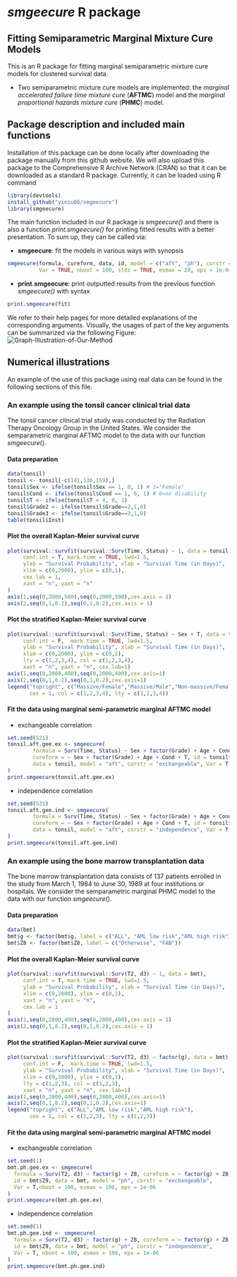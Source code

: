 # *smgeecure* R package
## Fitting Semiparametric Marginal Mixture Cure Models
This is an R package for fitting marginal semiparametric mixture cure models for clustered survival data.
- Two semiparametric mixture cure models are implemented: the *marginal accelerated failure time mixture cure* (**AFTMC**) model and the *marginal proportional hazards mixture cure* (**PHMC**) model.

## Package description and included main functions

Installation of this package can be done locally after downloading the package manually from this github website. We will also upload this package to the Comprehensive R Archive Network (CRAN) so that it can be downloaded as a standard R package. Currently, it can be loaded using R command
```R
library(devtools)
install_github("yiniu06/smgeecure")
library(smgeecure)
```

The main function included in our R package is *smgeecure()* and there is also a function *print.smgeecure()* for printing fitted results with a better presentation. To sum up, they can be called via:
- **smgeecure**: fit the models in various ways with synopsis
```R
smgeecure(formula, cureform, data, id, model = c("aft", "ph"), corstr = c("independence", "exchangeable", "ar1"),
          Var = TRUE, nboot = 100, stdz = TRUE, esmax = 20, eps = 1e-04)
```
- **print.smgeecure**: print outputted results from the previous function *smgeecure()* with syntax
```R
print.smgeecure(fit)
```
We refer to their help pages for more detailed explanations of the corresponding arguments. Visually, the usages of part of the key arguments can be summarized via the following Figure:
![Graph-Illustration-of-Our-Method](https://github.com/user-attachments/assets/97c1def9-58af-4b7c-a61a-9ca5e07c0245)


## Numerical illustrations

An example of the use of this package using real data can be found in the following sections of this file.

### An example using the tonsil cancer clinical trial data

The tonsil cancer clinical trial study was conducted by the Radiation Therapy Oncology Group in the United States. We consider the semparametric marginal AFTMC model to the data with our function $smgeecure()$.

#### Data preparation
```R
data(tonsil)
tonsil <- tonsil[-c(141,136,159),]
tonsil$Sex <- ifelse(tonsil$Sex == 1, 0, 1) # 1="Female"
tonsil$Cond <- ifelse(tonsil$Cond == 1, 0, 1) # 0=no disability
tonsil$T <- ifelse(tonsil$T < 4, 0, 1)
tonsil$Grade2 <- ifelse(tonsil$Grade==2,1,0)
tonsil$Grade3 <- ifelse(tonsil$Grade==3,1,0)
table(tonsil$Inst)
```

#### Plot the overall Kaplan-Meier survival curve
```R
plot(survival::survfit(survival::Surv(Time, Status) ~ 1, data = tonsil), 
     conf.int = T, mark.time = TRUE, lwd=1.5,
     ylab = "Survival Probability", xlab = "Survival Time (in Days)", 
     xlim = c(0,2000), ylim = c(0,1),
     cex.lab = 1, 
     xaxt = "n", yaxt = "n"
)
axis(1,seq(0,2000,500),seq(0,2000,500),cex.axis = 1)
axis(2,seq(0,1,0.2),seq(0,1,0.2),cex.axis = 1)
```

#### Plot the stratified Kaplan-Meier survival curve
```R
plot(survival::survfit(survival::Surv(Time, Status) ~ Sex + T, data = tonsil),
     conf.int = F,  mark.time = TRUE, lwd=1.5,
     ylab = "Survival Probability", xlab = "Survival Time (in Days)",
     xlim = c(0,2000), ylim = c(0,1),
     lty = c(1,2,3,4), col = c(1,2,3,4),
     xaxt = "n", yaxt = "n", cex.lab=1)
axis(1,seq(0,2000,400),seq(0,2000,400),cex.axis=1)
axis(2,seq(0,1,0.2),seq(0,1,0.2),cex.axis=1)
legend("topright", c("Massive/Female","Massive/Male","Non-massive/Female","Non-massive/Male"),
       cex = 1, col = c(1,2,3,4), lty = c(1,2,3,4))
```

#### Fit the data using marginal semi-parametric marginal AFTMC model
- exchangeable correlation
```R
set.seed(521)
tonsil.aft.gee.ex <- smgeecure(
        formula = Surv(Time, Status) ~ Sex + factor(Grade) + Age + Cond + T, 
        cureform = ~ Sex + factor(Grade) + Age + Cond + T, id = tonsil$Inst, 
        data = tonsil, model = "aft", corstr = "exchangeable", Var = T, nboot = 100
)
print.smgeecure(tonsil.aft.gee.ex)
```
- independence correlation
```R
set.seed(521)
tonsil.aft.gee.ind <- smgeecure(
        formula = Surv(Time, Status) ~ Sex + factor(Grade) + Age + Cond + T, 
        cureform = ~ Sex + factor(Grade) + Age + Cond + T, id = tonsil$Inst, 
        data = tonsil, model = "aft", corstr = "independence", Var = T, nboot = 100
)
print.smgeecure(tonsil.aft.gee.ind)
```

### An example using the bone marrow transplantation data

The bone marrow transplantation data consists of 137 patients enrolled in the study from March 1, 1984 to June 30, 1989 at four institutions or hospitals. We consider the semparametric marginal PHMC model to the data with our function $smgeecure()$.

#### Data preparation
```R
data(bmt)
bmt$g <- factor(bmt$g, label = c("ALL", "AML low risk","AML high risk"))
bmt$Z8 <- factor(bmt$Z8, label = c("Otherwise", "FAB"))
```

#### Plot the overall Kaplan-Meier survival curve
```R
plot(survival::survfit(survival::Surv(T2, d3) ~ 1, data = bmt), 
     conf.int = T, mark.time = TRUE, lwd=1.5,
     ylab = "Survival Probability", xlab = "Survival Time (in Days)", 
     xlim = c(0,2800), ylim = c(0,1),
     xaxt = "n", yaxt = "n",
     cex.lab = 1
)
axis(1,seq(0,2800,400),seq(0,2800,400),cex.axis = 1)
axis(2,seq(0,1,0.2),seq(0,1,0.2),cex.axis = 1)
```

#### Plot the stratified Kaplan-Meier survival curve
```R
plot(survival::survfit(survival::Surv(T2, d3) ~ factor(g), data = bmt),
     conf.int = F,  mark.time = TRUE, lwd=1.5,
     ylab = "Survival Probability", xlab = "Survival Time (in Days)",
     xlim = c(0,2800), ylim = c(0,1),
     lty = c(1,2,3), col = c(1,2,3),
     xaxt = "n", yaxt = "n", cex.lab=1)
axis(1,seq(0,2800,400),seq(0,2800,400),cex.axis=1)
axis(2,seq(0,1,0.2),seq(0,1,0.2),cex.axis=1)
legend("topright", c("ALL","AML low risk","AML high risk"),
       cex = 1, col = c(1,2,3), lty = c(1,2,3))
```

#### Fit the data using marginal semi-parametric marginal AFTMC model
- exchangeable correlation
```R
set.seed(1)
bmt.ph.gee.ex <- smgeecure(
  formula = Surv(T2, d3) ~ factor(g) + Z8, cureform = ~ factor(g) + Z8, 
  id = bmt$Z9, data = bmt, model = "ph", corstr = "exchangeable", 
  Var = T,nboot = 100, esmax = 100, eps = 1e-06
)
print.smgeecure(bmt.ph.gee.ex)
```
- independence correlation
```R
set.seed(1)
bmt.ph.gee.ind <- smgeecure(
  formula = Surv(T2, d3) ~ factor(g) + Z8, cureform = ~ factor(g) + Z8, 
  id = bmt$Z9, data = bmt, model = "ph", corstr = "independence", 
  Var = T, nboot = 100, esmax = 100, eps = 1e-06
)
print.smgeecure(bmt.ph.gee.ind)
```



